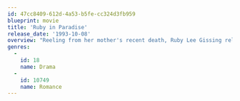 ```yaml
---
id: 47cc8409-612d-4a53-b5fe-cc324d3fb959
blueprint: movie
title: 'Ruby in Paradise'
release_date: '1993-10-08'
overview: "Reeling from her mother's recent death, Ruby Lee Gissing relocates to Florida to start anew. After finding a job at a souvenir store, Ruby becomes friends with the shop's owner, Mildred Chambers, and slowly acclimates to her new surroundings. Before long, she's juggling the affections of Mildred's Lothario son, Ricky, and the good-natured Mike. As she wavers between Ricky and Mike, Ruby also tries to come to terms with her past."
genres:
  -
    id: 18
    name: Drama
  -
    id: 10749
    name: Romance
---
```


